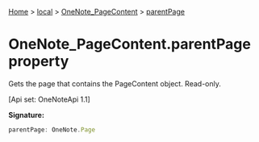 [Home](./index) &gt; [local](local.md) &gt; [OneNote\_PageContent](local.onenote_pagecontent.md) &gt; [parentPage](local.onenote_pagecontent.parentpage.md)

# OneNote\_PageContent.parentPage property

Gets the page that contains the PageContent object. Read-only. 

 \[Api set: OneNoteApi 1.1\]

**Signature:**
```javascript
parentPage: OneNote.Page
```
